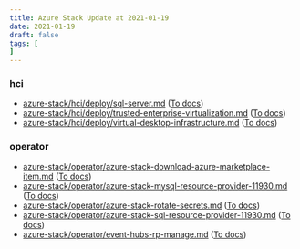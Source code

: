 ```yaml
---
title: Azure Stack Update at 2021-01-19
date: 2021-01-19
draft: false
tags: [
]
---
```


### hci
- [azure-stack/hci/deploy/sql-server.md](https://github.com/MicrosoftDocs/azure-stack-docs/compare/71714e3..0291083#diff-76448fedc42dc350883d168c1345efdb61a2b3f3e19bf5efa89bfb26aebc5180) ([To docs](https://docs.microsoft.com/en-us/azure-stack/hci/deploy/sql-server?WT.mc_id=AZ-MVP-5003408))
- [azure-stack/hci/deploy/trusted-enterprise-virtualization.md](https://github.com/MicrosoftDocs/azure-stack-docs/compare/71714e3..0291083#diff-99879b38a2f1b5d6979441da6622620ac5a4f029628ca1db61555e6360e8c8bb) ([To docs](https://docs.microsoft.com/en-us/azure-stack/hci/deploy/trusted-enterprise-virtualization?WT.mc_id=AZ-MVP-5003408))
- [azure-stack/hci/deploy/virtual-desktop-infrastructure.md](https://github.com/MicrosoftDocs/azure-stack-docs/compare/71714e3..0291083#diff-f5450104c6ba7433215a57d8a01fbb54a06c7a1cf174afb23924107070c25e59) ([To docs](https://docs.microsoft.com/en-us/azure-stack/hci/deploy/virtual-desktop-infrastructure?WT.mc_id=AZ-MVP-5003408))
    
### operator
- [azure-stack/operator/azure-stack-download-azure-marketplace-item.md](https://github.com/MicrosoftDocs/azure-stack-docs/compare/71714e3..0291083#diff-f7e1f470eae34ab0f257bda01f005cd5843ed6e6556031270d35bfc5a997f22b) ([To docs](https://docs.microsoft.com/en-us/azure-stack/operator/azure-stack-download-azure-marketplace-item?WT.mc_id=AZ-MVP-5003408))
- [azure-stack/operator/azure-stack-mysql-resource-provider-11930.md](https://github.com/MicrosoftDocs/azure-stack-docs/compare/71714e3..0291083#diff-882cf7177df533be7708fda98b28d7d56b34761a523a535e24ae36bcfc176bc9) ([To docs](https://docs.microsoft.com/en-us/azure-stack/operator/azure-stack-mysql-resource-provider-11930?WT.mc_id=AZ-MVP-5003408))
- [azure-stack/operator/azure-stack-rotate-secrets.md](https://github.com/MicrosoftDocs/azure-stack-docs/compare/71714e3..0291083#diff-19e256418cbf57649c44a3f7c151b77ca3183bce9aeb000ce83b4ffceeb06717) ([To docs](https://docs.microsoft.com/en-us/azure-stack/operator/azure-stack-rotate-secrets?WT.mc_id=AZ-MVP-5003408))
- [azure-stack/operator/azure-stack-sql-resource-provider-11930.md](https://github.com/MicrosoftDocs/azure-stack-docs/compare/71714e3..0291083#diff-12e2cac25a2c020ad68deddb3a2eb4808c938bbc0f087b0ede475d8cf9285a51) ([To docs](https://docs.microsoft.com/en-us/azure-stack/operator/azure-stack-sql-resource-provider-11930?WT.mc_id=AZ-MVP-5003408))
- [azure-stack/operator/event-hubs-rp-manage.md](https://github.com/MicrosoftDocs/azure-stack-docs/compare/71714e3..0291083#diff-9eb41f3d1919a63d5a9b6f30fcba405a76d083723715d882034493f964d0c0f4) ([To docs](https://docs.microsoft.com/en-us/azure-stack/operator/event-hubs-rp-manage?WT.mc_id=AZ-MVP-5003408))
    
